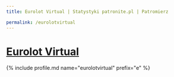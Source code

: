 ```yaml
---
title: Eurolot Virtual | Statystyki patronite.pl | Patromierz

permalink: /eurolotvirtual
---
```


# [Eurolot Virtual](https://patronite.pl/eurolotvirtual)

{% include profile.md name="eurolotvirtual" prefix="e" %}
